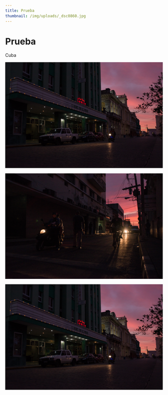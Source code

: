 ```yaml
---
title: Prueba
thumbnail: /img/uploads/_dsc0860.jpg
---
```

# Prueba

Cuba

![Cuba 1/09/08](/img/uploads/_dsc0860.jpg)

![Cuba 2/09/08](/img/uploads/_dsc0884.jpg)

![Cuba 3/08/09](/img/uploads/_dsc0860.jpg)
